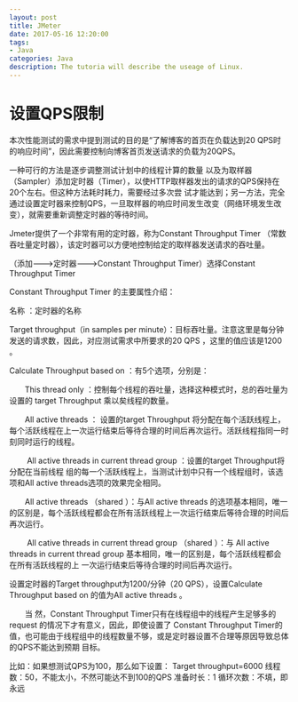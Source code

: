 ```yaml
---
layout: post
title: JMeter
date: 2017-05-16 12:20:00
tags:
- Java
categories: Java
description: The tutoria will describe the useage of Linux.
---
```




# 设置QPS限制
 
本次性能测试的需求中提到测试的目的是“了解博客的首页在负载达到20 QPS时的响应时间”，因此需要控制向博客首页发送请求的负载为20QPS。

一种可行的方法是逐步调整测试计划中的线程计算的数量 以及为取样器（Sampler）添加定时器（Timer），以使HTTP取样器发出的请求的QPS保持在20个左右。但这种方法耗时耗力，需要经过多次尝 试才能达到；另一方法，完全通过设置定时器来控制QPS，一旦取样器的响应时间发生改变（网络环境发生改变），就需要重新调整定时器的等待时间。

Jmeter提供了一个非常有用的定时器，称为Constant Throughput Timer （常数吞吐量定时器），该定时器可以方便地控制给定的取样器发送请求的吞吐量。

（添加--->定时器--->Constant Throughput Timer）选择Constant Throughput Timer

Constant Throughput Timer 的主要属性介绍：

名称 ：定时器的名称

Target throughput（in samples per minute）：目标吞吐量。注意这里是每分钟发送的请求数，因此，对应测试需求中所要求的20 QPS ，这里的值应该是1200 。

Calculate Throughput based on ：有5个选项，分别是：

　　This thread only ：控制每个线程的吞吐量，选择这种模式时，总的吞吐量为设置的 target Throughput 乘以矣线程的数量。

　　All active threads ： 设置的target Throughput 将分配在每个活跃线程上，每个活跃线程在上一次运行结束后等待合理的时间后再次运行。活跃线程指同一时刻同时运行的线程。

　　 All active threads in current thread group ：设置的target Throughput将分配在当前线程 组的每一个活跃线程上，当测试计划中只有一个线程组时，该选项和All active threads选项的效果完全相同。

　　All active threads （shared ）：与All active threads 的选项基本相同，唯一的区别是，每个活跃线程都会在所有活跃线程上一次运行结束后等待合理的时间后再次运行。

　　 All cative threads in current thread group （shared ）：与 All active threads in current thread group 基本相同，唯一的区别是，每个活跃线程都会在所有活跃线程的上 一次运行结束后等待合理的时间后再次运行。

 

设置定时器的Target throughput为1200/分钟（20 QPS），设置Calculate Throughput based on 的值为All active threads 。

　　当 然，Constant Throughput Timer只有在线程组中的线程产生足够多的request 的情况下才有意义，因此，即使设置了 Constant Throughput Timer的值，也可能由于线程组中的线程数量不够，或是定时器设置不合理等原因导致总体的QPS不能达到预期 目标。
  
  比如：如果想测试QPS为100，那么如下设置：
  Target throughput=6000
  线程数：50，不能太小，不然可能达不到100的QPS
  准备时长：1
  循环次数：不填，即永远
  
  
  
  

